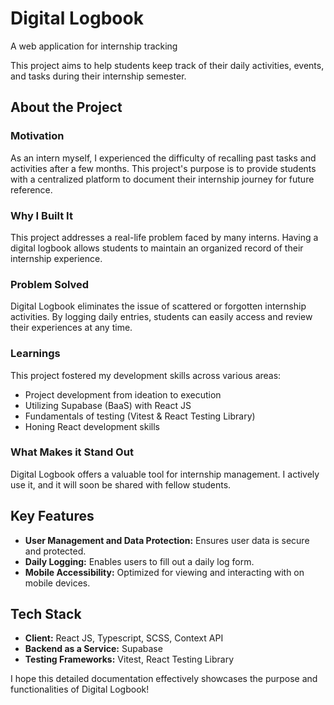# Digital Logbook
A web application for internship tracking

This project aims to help students keep track of their daily activities, events, and tasks during their internship semester.

## About the Project

### Motivation
As an intern myself, I experienced the difficulty of recalling past tasks and activities after a few months. This project's purpose is to provide students with a centralized platform to document their internship journey for future reference.

### Why I Built It
This project addresses a real-life problem faced by many interns. Having a digital logbook allows students to maintain an organized record of their internship experience.

### Problem Solved
Digital Logbook eliminates the issue of scattered or forgotten internship activities. By logging daily entries, students can easily access and review their experiences at any time.

### Learnings
This project fostered my development skills across various areas:

- Project development from ideation to execution
- Utilizing Supabase (BaaS) with React JS
- Fundamentals of testing (Vitest & React Testing Library)
- Honing React development skills

### What Makes it Stand Out
Digital Logbook offers a valuable tool for internship management. I actively use it, and it will soon be shared with fellow students.

## Key Features
- **User Management and Data Protection:** Ensures user data is secure and protected.
- **Daily Logging:** Enables users to fill out a daily log form.
- **Mobile Accessibility:** Optimized for viewing and interacting with on mobile devices.

## Tech Stack
- **Client:** React JS, Typescript, SCSS, Context API
- **Backend as a Service:** Supabase
- **Testing Frameworks:** Vitest, React Testing Library

I hope this detailed documentation effectively showcases the purpose and functionalities of Digital Logbook!
